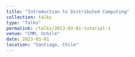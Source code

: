 ```yaml
---
title: "Introduction to Distributed Computing"
collection: talks
type: "Talks"
permalink: /talks/2013-03-01-tutorial-1
venue: "CMM, Uchile"
date: 2023-03-01
location: "Santiago, Chile"
---
```

